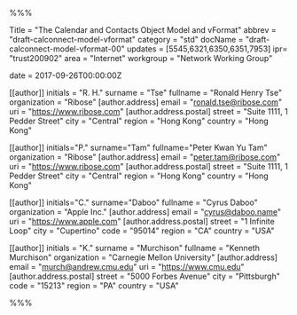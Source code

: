 %%%

Title = "The Calendar and Contacts Object Model and vFormat"
abbrev = "draft-calconnect-model-vformat"
category = "std"
docName = "draft-calconnect-model-vformat-00"
updates = [5545,6321,6350,6351,7953]
ipr= "trust200902"
area = "Internet"
workgroup = "Network Working Group"

date = 2017-09-26T00:00:00Z

[[author]]
initials = "R. H."
surname = "Tse"
fullname = "Ronald Henry Tse"
organization = "Ribose"
  [author.address]
  email = "ronald.tse@ribose.com"
  uri = "https://www.ribose.com"
    [author.address.postal]
    street = "Suite 1111, 1 Pedder Street"
    city = "Central"
    region = "Hong Kong"
    country = "Hong Kong"

[[author]]
initials="P."
surname="Tam"
fullname="Peter Kwan Yu Tam"
organization = "Ribose"
  [author.address]
  email = "peter.tam@ribose.com"
  uri = "https://www.ribose.com"
    [author.address.postal]
    street = "Suite 1111, 1 Pedder Street"
    city = "Central"
    region = "Hong Kong"
    country = "Hong Kong"

[[author]]
initials="C."
surname="Daboo"
fullname = "Cyrus Daboo"
organization = "Apple Inc."
  [author.address]
  email = "cyrus@daboo.name"
  uri = "https://www.apple.com"
    [author.address.postal]
    street = "1 Infinite Loop"
    city = "Cupertino"
    code = "95014"
    region = "CA"
    country = "USA"

[[author]]
initials = "K."
surname = "Murchison"
fullname = "Kenneth Murchison"
organization = "Carnegie Mellon University"
  [author.address]
  email = "murch@andrew.cmu.edu"
  uri = "https://www.cmu.edu"
    [author.address.postal]
    street = "5000 Forbes Avenue"
    city = "Pittsburgh"
    code = "15213"
    region = "PA"
    country = "USA"

%%%
